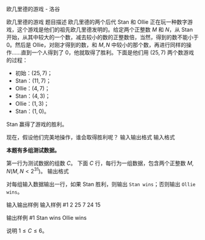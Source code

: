 



欧几里德的游戏 - 洛谷














欧几里德的游戏
题目描述
欧几里德的两个后代 Stan 和 Ollie 正在玩一种数字游戏，这个游戏是他们的祖先欧几里德发明的。给定两个正整数 $M$ 和 $N$，从 Stan 开始，从其中较大的一个数，减去较小的数的正整数倍，当然，得到的数不能小于 $0$。然后是 Ollie，对刚才得到的数，和 $M,N$ 中较小的那个数，再进行同样的操作……直到一个人得到了 $0$，他就取得了胜利。下面是他们用 $(25,7)$ 两个数游戏的过程：

- 初始：$(25,7)$；
- Stan：$(11,7)$；
- Ollie：$(4,7)$；
- Stan：$(4,3)$；
- Ollie：$(1,3)$；
- Stan：$(1,0)$。

Stan 赢得了游戏的胜利。

现在，假设他们完美地操作，谁会取得胜利呢？
输入输出格式
输入格式

**本题有多组测试数据。**

第一行为测试数据的组数 $C$。
下面 $C$ 行，每行为一组数据，包含两个正整数 $M,N(M,N<2^{31})$。
输出格式

对每组输入数据输出一行，如果 Stan 胜利，则输出 `Stan wins`；否则输出 `Ollie wins`。

输入输出样例
输入样例 #1
2
25 7
24 15

输出样例 #1
Stan wins
Ollie wins

说明
$1 \leq C \leq 6$。






